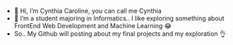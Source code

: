 - 👋 Hi, I’m Cynthia Caroline, you can call me Cynthia
- 👀 I’m a student majoring in Informatics.. I like exploring something about FrontEnd Web Development and Machine Learning 😂
- So.. My Github will posting about my final projects and my exploration 👌
